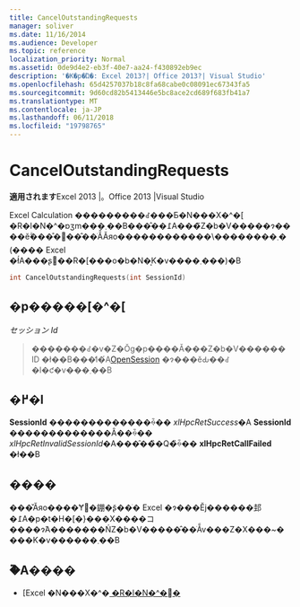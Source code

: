 ```yaml
---
title: CancelOutstandingRequests
manager: soliver
ms.date: 11/16/2014
ms.audience: Developer
ms.topic: reference
localization_priority: Normal
ms.assetid: 0de9d4e2-eb3f-40e7-aa24-f430892eb9ec
description: '�K�p�Ώ�: Excel 2013?| Office 2013?| Visual Studio'
ms.openlocfilehash: 65d4257037b18c8fa68cabe0c08091ec67343fa5
ms.sourcegitcommit: 9d60cd82b5413446e5bc8ace2cd689f683fb41a7
ms.translationtype: MT
ms.contentlocale: ja-JP
ms.lasthandoff: 06/11/2018
ms.locfileid: "19798765"
---
```

# <a name="canceloutstandingrequests"></a>CancelOutstandingRequests

**適用されます**Excel 2013 |。Office 2013 |Visual Studio 
  
Excel Calculation ���������ꂽ���Ƃ�N���X�^�[ �R�l�N�^�ɒʒm���܂��B���̂��߁A���̃Z�b�V�����ɂ����ĕۗ����̊֐��̂��ׂĂ̌Ăяo������������\��������܂� (���� Excel �ł́A���ʂ𔺂��R�[���o�b�N�͕K�v����܂���)�B
  
```cpp
int CancelOutstandingRequests(int SessionId)
```

## <a name="parameters"></a>�p�����[�^�[

_セッション Id_
  
> �������ꂽ�v�Z�Ŏg�p����Ă���Z�b�V������ ID �ł��B���̒l�́A[OpenSession](opensession.md) �ɂ���ĕԂ��ꂽ�l�ƈ�v���܂��B
    
## <a name="return-value"></a>�߂�l

**SessionId** �������������ꍇ�� _xlHpcRetSuccess_�A **SessionId** �������������Ȃ��ꍇ�� _xlHpcRetInvalidSessionId_�A���̑��̏�Q�̏ꍇ�� **xlHpcRetCallFailed** �ł��B 
  
## <a name="remarks"></a>����

���̌Ăяo����Ɏ󂯎�錋�ʂ͂��ׂ� Excel �ɂ���Ĕj������邽�߁A�p�t�H�[�}���X����コ����ɂ́A�������ŃZ�b�V�����̂��ׂẴv���Z�X���~����K�v������܂��B
  
## <a name="see-also"></a>�֘A����

- [Excel �N���X�^�[ �R�l�N�^�֐�](excel-cluster-connector-functions.md)

